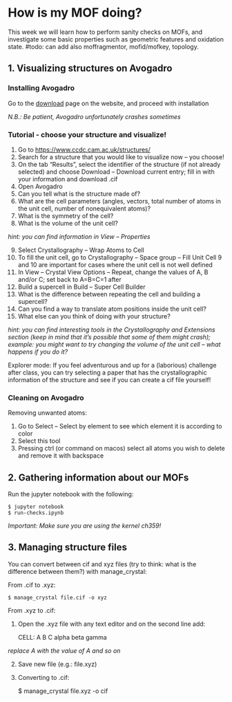# How is my MOF doing?

This week we will learn how to perform sanity checks on MOFs, and investigate some basic properties such as geometric features and oxidation state. #todo: can add also moffragmentor, mofid/mofkey, topology.

## 1. Visualizing structures on Avogadro

### Installing Avogadro

Go to the [download](https://avogadro.cc) page on the website, and proceed with installation

*N.B.: Be patient, Avogadro unfortunately crashes sometimes*

### Tutorial - choose your structure and visualize!

1. Go to https://www.ccdc.cam.ac.uk/structures/ 
2. Search for a structure that you would like to visualize now – you choose!
3. On the tab “Results”, select the identifier of the structure (if not already selected) and choose Download – Download current entry; fill in with your information and download .cif
4. Open Avogadro
5. Can you tell what is the structure made of? 
6. What are the cell parameters (angles, vectors, total number of atoms in the unit cell, number of nonequivalent atoms)?
7. What is the symmetry of the cell?
8. What is the volume of the unit cell?

*hint: you can find information in View – Properties* 

9. Select Crystallography – Wrap Atoms to Cell
10. To fill the unit cell, go to Crystallography – Space group – Fill Unit Cell
9 and 10 are important for cases where the unit cell is not well defined 
11. In View – Crystal View Options – Repeat, change the values of A, B and/or C; set back to A=B=C=1 after
12. Build a supercell in Build – Super Cell Builder
13. What is the difference between repeating the cell and building a supercell?
14. Can you find a way to translate atom positions inside the unit cell?
15. What else can you think of doing with your structure?

*hint: you can find interesting tools in the Crystallography and Extensions section (keep in mind that it’s possible that some of them might crash); example: you might want to try changing the volume of the unit cell – what happens if you do it?*

Explorer mode: If you feel adventurous and up for a (laborious) challenge after class, you can try selecting a paper that has the crystallographic information of the structure and see if you can create a cif file yourself!

### Cleaning on Avogadro

Removing unwanted atoms:

1. Go to Select – Select by element to see which element it is according to color
2. Select this tool
3. Pressing ctrl (or command on macos) select all atoms you wish to delete and remove it with backspace

## 2. Gathering information about our MOFs

Run the jupyter notebook with the following:

    $ jupyter notebook
    $ run-checks.ipynb

*Important: Make sure you are using the kernel ch359!*

## 3. Managing structure files

You can convert between cif and xyz files (try to think: what is the difference between them?) with manage_crystal:

From .cif to .xyz:

    $ manage_crystal file.cif -o xyz

From .xyz to .cif:

1. Open the .xyz file with any text editor and on the second line add:

	CELL: A B C alpha beta gamma

*replace A with the value of A and so on*

2. Save new file (e.g.: file.xyz)

3. Converting to .cif:

    $ manage_crystal file.xyz -o cif